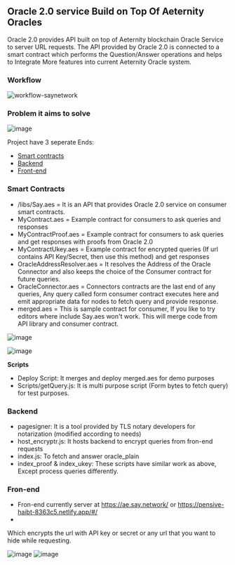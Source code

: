 ## Oracle 2.0 service Build on Top Of Aeternity Oracles

Oracle 2.0 provides API built on top of Aeternity blockchain Oracle Service to server URL requests. The API provided by Oracle 2.0 is connected to a smart contract which performs the Question/Answer operations and helps to Integrate More features into current Aeternity Oracle system.

### Workflow


![workflow-saynetwork](https://user-images.githubusercontent.com/40867747/117516776-a100eb00-afb7-11eb-8607-218cc5b0230a.png)


### Problem it aims to solve
![image](https://user-images.githubusercontent.com/40867747/117516725-8cbcee00-afb7-11eb-8225-185bde9aa265.png)



Project have 3 seperate Ends:

- [Smart contracts](https://github.com/genievot/oracle-service/tree/main/contracts)
- [Backend](https://github.com/genievot/oracle-service/tree/main/backend)
- [Front-end](https://github.com/genievot/oracle-service/tree/main/spa)

### Smart Contracts

- /libs/Say.aes = It is an API that provides Oracle 2.0 service on consumer smart contracts.
- MyContract.aes = Example contract for consumers to ask queries and responses
- MyContractProof.aes = Example contract for consumers to ask queries and get responses with proofs from Oracle 2.0
- MyContractUkey.aes = Example contract for encrypted queries (If url contains API Key/Secret, then use this method) and get responses
- OracleAddressResolver.aes = It resolves the Address of the Oracle Connector and also keeps the choice of the Consumer contract for future queries.
- OracleConnector.aes = Connectors contracts are the last end of any queries, Any query called form consumer contract executes here and emit appropriate data for nodes to fetch query and provide response.
- merged.aes = This is sample contract for consumer, If you like to try editors where include Say.aes won't work. This will merge code from API library and consumer contract.


![image](https://user-images.githubusercontent.com/40867747/117512340-0ef3e500-afad-11eb-9072-3ba4d470a044.png)


![image](https://user-images.githubusercontent.com/40867747/117512236-de13b000-afac-11eb-8c6b-bd8cc6c8eee1.png)



**Scripts**
- Deploy Script: It merges and deploy merged.aes for demo purposes
- Scripts/getQuery.js: It is multi purpose script (Form bytes to fetch query) for test purposes.


### Backend
- pagesigner: It is a tool provided by TLS notary developers for notarization (modified according to needs)
- host_encryptr.js: It hosts backend to encrypt queries from fron-end requests
- index.js: To fetch and answer oracle_plain
- index_proof & index_ukey: These scripts have similar work as above, Except process queries differently.

### Fron-end
- Fron-end currently server at https://ae.say.network/ or https://pensive-haibt-8363c5.netlify.app/#/
- 
Which encrypts the url with API key or secret or any url that you want to hide while requesting.

![image](https://user-images.githubusercontent.com/40867747/117509532-05b44980-afa8-11eb-9e72-2b0f6556e4bf.png)
![image](https://user-images.githubusercontent.com/40867747/117509555-15cc2900-afa8-11eb-88de-8b4424d562b7.png)





